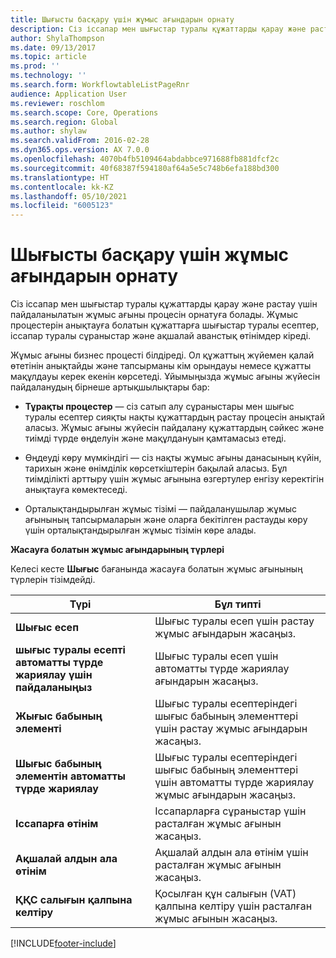 ```yaml
---
title: Шығысты басқару үшін жұмыс ағындарын орнату
description: Сіз іссапар мен шығыстар туралы құжаттарды қарау және растау үшін жұмыс ағыны процесін орнатуға болады.
author: ShylaThompson
ms.date: 09/13/2017
ms.topic: article
ms.prod: ''
ms.technology: ''
ms.search.form: WorkflowtableListPageRnr
audience: Application User
ms.reviewer: roschlom
ms.search.scope: Core, Operations
ms.search.region: Global
ms.author: shylaw
ms.search.validFrom: 2016-02-28
ms.dyn365.ops.version: AX 7.0.0
ms.openlocfilehash: 4070b4fb5109464abdabbce971688fb881dfcf2c
ms.sourcegitcommit: 40f68387f594180af64a5e5c748b6efa188bd300
ms.translationtype: HT
ms.contentlocale: kk-KZ
ms.lasthandoff: 05/10/2021
ms.locfileid: "6005123"
---
```

# <a name="set-up-expense-management-workflows"></a>Шығысты басқару үшін жұмыс ағындарын орнату

Сіз іссапар мен шығыстар туралы құжаттарды қарау және растау үшін пайдаланылатын жұмыс ағыны процесін орнатуға болады. Жұмыс процестерін анықтауға болатын құжаттарға шығыстар туралы есептер, іссапар туралы сұраныстар және ақшалай аванстық өтінімдер кіреді.

Жұмыс ағыны бизнес процесті білдіреді. Ол құжаттың жүйемен қалай өтетінін анықтайды және тапсырманы кім орындауы немесе құжатты мақұлдауы керек екенін көрсетеді. Ұйымыңызда жұмыс ағыны жүйесін пайдаланудың бірнеше артықшылықтары бар:

-   **Тұрақты процестер** — сіз сатып алу сұраныстары мен шығыс туралы есептер сияқты нақты құжаттардың растау процесін анықтай аласыз. Жұмыс ағыны жүйесін пайдалану құжаттардың сәйкес және тиімді түрде өңделуін және мақұлдануын қамтамасыз етеді.

-   Өңдеуді көру мүмкіндігі — сіз нақты жұмыс ағыны данасының күйін, тарихын және өнімділік көрсеткіштерін бақылай аласыз. Бұл тиімділікті арттыру үшін жұмыс ағынына өзгертулер енгізу керектігін анықтауға көмектеседі.

-   Орталықтандырылған жұмыс тізімі — пайдаланушылар жұмыс ағынының тапсырмаларын және оларға бекітілген растауды көру үшін орталықтандырылған жұмыс тізімін көре алады. 

**Жасауға болатын жұмыс ағындарының түрлері**

Келесі кесте **Шығыс** бағанында жасауға болатын жұмыс ағынының түрлерін тізімдейді.


|              <strong>Түрі</strong>              |                   <strong>Бұл типті</strong>                   |
|-------------------------------------------------|-----------------------------------------------------------------------|
|         <strong>Шығыс есеп</strong>         |            Шығыс туралы есеп үшін растау жұмыс ағындарын жасаңыз.             |
|  <strong>шығыс туралы есепті автоматты түрде жариялау үшін пайдаланыңыз</strong>   |        Шығыс туралы есеп үшін автоматты түрде жариялау ағындарын жасаңыз.        |
|       <strong>Жығыс бабының элементі</strong>        |     Шығыс туралы есептеріндегі шығыс бабының элементтері үшін растау жұмыс ағындарын жасаңыз.      |
| <strong>Шығыс бабының элементін автоматты түрде жариялау</strong> | Шығыс туралы есептеріндегі шығыс бабының элементтері үшін автоматты түрде жариялау жұмыс ағындарын жасаңыз. |
|       <strong>Іссапарға өтінім</strong>       |          Іссапарларға сұраныстар үшін расталған жұмыс ағынын жасаңыз.           |
|      <strong>Ақшалай алдын ала өтінім</strong>      |         Ақшалай алдын ала өтінім үшін расталған жұмыс ағынын жасаңыз.          |
|        <strong>ҚҚС салығын қалпына келтіру</strong>        | Қосылған құн салығын (VAT) қалпына келтіру үшін расталған жұмыс ағынын жасаңыз.  |



[!INCLUDE[footer-include](../includes/footer-banner.md)]
